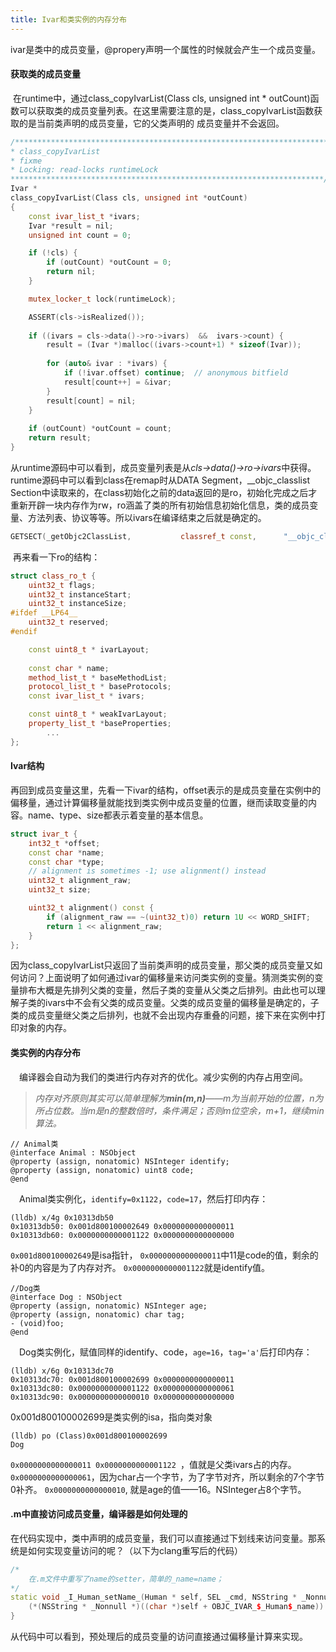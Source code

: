 ```yaml
---
title: Ivar和类实例的内存分布
---
```


​	ivar是类中的成员变量，@propery声明一个属性的时候就会产生一个成员变量。

#### 获取类的成员变量

​	在runtime中，通过class_copyIvarList(Class cls, unsigned int * outCount)函数可以获取类的成员变量列表。在这里需要注意的是，class_copyIvarList函数获取的是当前类声明的成员变量，它的父类声明的 成员变量并不会返回。<!--more-->

```	c++
/***********************************************************************
* class_copyIvarList
* fixme
* Locking: read-locks runtimeLock
**********************************************************************/
Ivar *
class_copyIvarList(Class cls, unsigned int *outCount)
{
    const ivar_list_t *ivars;
    Ivar *result = nil;
    unsigned int count = 0;

    if (!cls) {
        if (outCount) *outCount = 0;
        return nil;
    }

    mutex_locker_t lock(runtimeLock);

    ASSERT(cls->isRealized());
    
    if ((ivars = cls->data()->ro->ivars)  &&  ivars->count) {
        result = (Ivar *)malloc((ivars->count+1) * sizeof(Ivar));
        
        for (auto& ivar : *ivars) {
            if (!ivar.offset) continue;  // anonymous bitfield
            result[count++] = &ivar;
        }
        result[count] = nil;
    }
    
    if (outCount) *outCount = count;
    return result;
}
```

​	从runtime源码中可以看到，成员变量列表是从*cls->data()->ro->ivars*中获得。	runtime源码中可以看到class在remap时从DATA Segment，__objc_classlist Section中读取来的，在class初始化之前的data返回的是ro，初始化完成之后才重新开辟一块内存作为rw，ro涵盖了类的所有初始信息初始化信息，类的成员变量、方法列表、协议等等。所以ivars在编译结束之后就是确定的。

```c++
GETSECT(_getObjc2ClassList,           classref_t const,      "__objc_classlist");
```

​	再来看一下ro的结构：

```c++
struct class_ro_t {
    uint32_t flags;
    uint32_t instanceStart;
    uint32_t instanceSize;
#ifdef __LP64__
    uint32_t reserved;
#endif

    const uint8_t * ivarLayout;
    
    const char * name;
    method_list_t * baseMethodList;
    protocol_list_t * baseProtocols;
    const ivar_list_t * ivars;

    const uint8_t * weakIvarLayout;
    property_list_t *baseProperties;
		...
};
```


#### Ivar结构

​	再回到成员变量这里，先看一下ivar的结构，offset表示的是成员变量在实例中的偏移量，通过计算偏移量就能找到类实例中成员变量的位置，继而读取变量的内容。name、type、size都表示着变量的基本信息。

```c++
struct ivar_t {
    int32_t *offset;
    const char *name;
    const char *type;
    // alignment is sometimes -1; use alignment() instead
    uint32_t alignment_raw;
    uint32_t size;

    uint32_t alignment() const {
        if (alignment_raw == ~(uint32_t)0) return 1U << WORD_SHIFT;
        return 1 << alignment_raw;
    }
};
```

​	因为class_copyIvarList只返回了当前类声明的成员变量，那父类的成员变量又如何访问？上面说明了如何通过ivar的偏移量来访问类实例的变量。猜测类实例的变量排布大概是先排列父类的变量，然后子类的变量从父类之后排列。由此也可以理解子类的ivars中不会有父类的成员变量。父类的成员变量的偏移量是确定的，子类的成员变量继父类之后排列，也就不会出现内存重叠的问题，接下来在实例中打印对象的内存。

#### 类实例的内存分布

&emsp;编译器会自动为我们的类进行内存对齐的优化。减少实例的内存占用空间。

> *内存对齐原则其实可以简单理解为**min(m,n)**——m为当前开始的位置，n为所占位数。当m是n的整数倍时，条件满足；否则m位空余，m+1，继续min算法。*

```objc
// Animal类
@interface Animal : NSObject
@property (assign, nonatomic) NSInteger identify;
@property (assign, nonatomic) uint8 code;
@end
```

&emsp;Animal类实例化，`identify=0x1122`，`code=17`，然后打印内存：

```objc
(lldb) x/4g 0x10313db50
0x10313db50: 0x001d800100002649 0x0000000000000011
0x10313db60: 0x0000000000001122 0x0000000000000000
```

`0x001d800100002649`是isa指针，
`0x0000000000000011`中11是code的值，剩余的补0的内容是为了内存对齐。
`0x0000000000001122`就是identify值。

```objc
//Dog类
@interface Dog : NSObject
@property (assign, nonatomic) NSInteger age;
@property (assign, nonatomic) char tag;
- (void)foo;
@end
```

&emsp;Dog类实例化，赋值同样的identify、code，`age=16`，`tag='a'`后打印内存：

```objc
(lldb) x/6g 0x10313dc70
0x10313dc70: 0x001d800100002699 0x0000000000000011
0x10313dc80: 0x0000000000001122 0x0000000000000061
0x10313dc90: 0x0000000000000010 0x0000000000000000
```

0x001d800100002699是类实例的isa，指向类对象

```objc
(lldb) po (Class)0x001d800100002699
Dog
```

`0x0000000000000011 0x0000000000001122 `，值就是父类ivars占的内存。
`0x0000000000000061`，因为char占一个字节，为了字节对齐，所以剩余的7个字节0补齐。
`0x0000000000000010`, 就是age的值——16。NSInteger占8个字节。

#### .m中直接访问成员变量，编译器是如何处理的

​	在代码实现中，类中声明的成员变量，我们可以直接通过下划线来访问变量。那系统是如何实现变量访问的呢？（以下为clang重写后的代码）

```c++
/*
	在.m文件中重写了name的setter，简单的_name=name；
*/
static void _I_Human_setName_(Human * self, SEL _cmd, NSString * _Nonnull name) {
    (*(NSString * _Nonnull *)((char *)self + OBJC_IVAR_$_Human$_name)) = name;
}
```

​	从代码中可以看到，预处理后的成员变量的访问直接通过偏移量计算来实现。